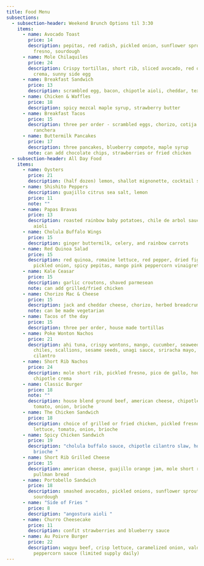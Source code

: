 ```yaml
---
title: Food Menu
subsections:
  - subsection-header: Weekend Brunch Options til 3:30
    items:
      - name: Avocado Toast
        price: 14
        description: pepitas, red radish, pickled onion, sunflower sprouts, pickled
          fresno, sourdough
      - name: Mole Chilaquiles
        price: 24
        description: Crispy tortillas, short rib, sliced avocado, red onion, chipotle
          crema, sunny side egg
      - name: Breakfast Sandwich
        price: 13
        description: scrambled egg, bacon, chipotle aioli, cheddar, texas toast
      - name: Chicken & Waffles
        price: 18
        description: spicy mezcal maple syrup, strawberry butter
      - name: Breakfast Tacos
        price: 15
        description: three per order - scrambled eggs, chorizo, cotija cheese, and salsa
          ranchera
      - name: Buttermilk Pancakes
        price: 17
        description: three pancakes, blueberry compote, maple syrup
        note: can add chocolate chips, strawberries or fried chicken
  - subsection-header: All Day Food
    items:
      - name: Oysters
        price: 21
        description: (half dozen) lemon, shallot mignonette, cocktail sauce
      - name: Shishito Peppers
        description: guajillo citrus sea salt, lemon
        price: 11
        note: ""
      - name: Papas Bravas
        price: 13
        description: roasted rainbow baby potatoes, chile de arbol sauce, confit garlic
          aioli
      - name: Cholula Buffalo Wings
        price: 15
        description: ginger buttermilk, celery, and rainbow carrots
      - name: Red Quinoa Salad
        price: 15
        description: red quinoa, romaine lettuce, red pepper, dried figs, cucumber,
          pickled onion, spicy pepitas, mango pink peppercorn vinaigrette
      - name: Kale Ceasar
        price: 15
        description: garlic croutons, shaved parmesean
        note: can add grilled/fried chicken
      - name: Chorizo Mac & Cheese
        price: 15
        description: jack and cheddar cheese, chorizo, herbed breadcrumbs
        note: can be made vegetarian
      - name: Tacos of the day
        price: 15
        description: three per order, house made tortillas
      - name: Poke Wonton Nachos
        price: 21
        description: ahi tuna, crispy wontons, mango, cucumber, seaweed, chiltepin
          chiles, scallions, sesame seeds, unagi sauce, sriracha mayo, micro
          cilantro
      - name: Short Rib Nachos
        price: 24
        description: mole short rib, pickled fresno, pico de gallo, house cheese blend,
          chipotle crema
      - name: Classic Burger
        price: 18
        note: ""
        description: house blend ground beef, american cheese, chipotle mayo, lettuce,
          tomato, onion, brioche
      - name: The Chicken Sandwich
        price: 18
        description: choice of grilled or fried chicken, pickled fresnos, miso aioli,
          lettuce, tomato, onion, brioche
      - name: Spicy Chicken Sandwich
        price: 19
        description: "cholula buffalo sauce, chipotle cilantro slaw, house pickles,
          brioche "
      - name: Short Rib Grilled Cheese
        price: 15
        description: american cheese, guajillo orange jam, mole short rib jus, challah
          pullman bread
      - name: Portobello Sandwich
        price: 18
        description: smashed avocados, pickled onions, sunflower sprouts, chimichurri,
          sourdough
      - name: "Side of Fries "
        price: 8
        description: "angostura aioli "
      - name: Churro Cheesecake
        price: 11
        description: confit strawberries and blueberry sauce
      - name: Au Poivre Burger
        price: 22
        description: wagyu beef, crisp lettuce, caramelized onion, valdeon cheese, green
          peppercorn sauce (limited supply daily)
---
```

